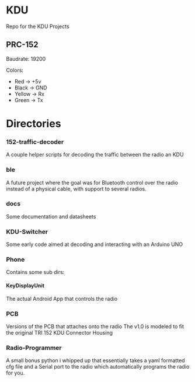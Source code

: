 
# KDU

Repo for the KDU Projects

## PRC-152

Baudrate: 19200

Colors:

- Red      -> +5v
- Black    -> GND
- Yellow   -> Rx
- Green    -> Tx

# Directories

### 152-traffic-decoder
A couple helper scripts for decoding the traffic between the radio an KDU

### ble

A future project where the goal was for Bluetooth control over the radio instead of a physical cable, with support to several radios.

### docs

Some documentation and datasheets

### KDU-Switcher

Some early code aimed at decoding and interacting with an Arduino UNO

### Phone

Contains some sub dirs:

#### KeyDisplayUnit

The actual Android App that controls the radio

### PCB

Versions of the PCB that attaches onto the radio
The v1.0 is modeled to fit the original TRI 152 KDU Connector Housing

### Radio-Programmer

A small bonus python i whipped up that essentially takes a yaml formatted cfg file and a Serial port to the radio which automatically programs the radio for you.